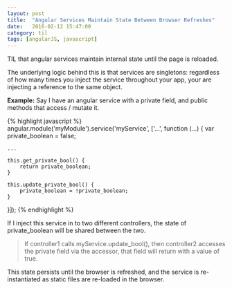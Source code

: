 ```yaml
---
layout: post
title:  "Angular Services Maintain State Between Browser Refreshes"
date:   2016-02-12 15:47:00
category: til
tags: [angularJS, javascript]
---
```


TIL that angular services maintain internal state until the page is reloaded.

The underlying logic behind this is that services are singletons: regardless of how many times you inject the service throughout your app, your are injecting a reference to the same object.

__Example:__ Say I have an angular service with a private field, and public methods that access / mutate it.

{% highlight javascript %}
angular.module('myModule').service('myService', ['...', function (...) {
	var private_boolean = false;

	...

	this.get_private_bool() {
		return private_boolean;
	}

	this.update_private_bool() {
		private_boolean = !private_boolean;
	}


}]);
{% endhighlight %}

If I inject this service in to two different controllers, the state of private_boolean will be shared between the two.

> If controller1 calls myService.update_bool(), then controller2 accesses the private field via the accessor, that field will return with a value of true.

This state persists until the browser is refreshed, and the service is re-instantiated as static files are re-loaded in the browser.
